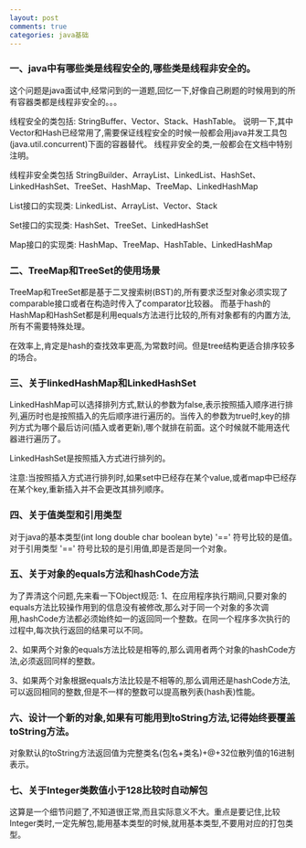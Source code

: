 ```yaml
---
layout: post
comments: true
categories: java基础
---
```


### 一、java中有哪些类是线程安全的,哪些类是线程非安全的。
这个问题是java面试中,经常问到的一道题,回忆一下,好像自己刷题的时候用到的所有容器类都是线程非安全的。。。

线程安全的类包括:
StringBuffer、Vector、Stack、HashTable。
说明一下,其中Vector和Hash已经常用了,需要保证线程安全的时候一般都会用java并发工具包(java.util.concurrent)下面的容器替代。
线程非安全的类,一般都会在文档中特别注明。

线程非安全类包括
StringBuilder、ArrayList、LinkedList、HashSet、LinkedHashSet、TreeSet、HashMap、TreeMap、LinkedHashMap

List接口的实现类:
LinkedList、ArrayList、Vector、Stack

Set接口的实现类:
HashSet、TreeSet、LinkedHashSet

Map接口的实现类:
HashMap、TreeMap、HashTable、LinkedHashMap

### 二、TreeMap和TreeSet的使用场景
TreeMap和TreeSet都是基于二叉搜索树(BST)的,所有要求泛型对象必须实现了comparable接口或者在构造时传入了comparator比较器。
而基于hash的HashMap和HashSet都是利用equals方法进行比较的,所有对象都有的内置方法,所有不需要特殊处理。

在效率上,肯定是hash的查找效率更高,为常数时间。但是tree结构更适合排序较多的场合。

### 三、关于linkedHashMap和LinkedHashSet
LinkedHashMap可以选择排列方式,默认的参数为false,表示按照插入顺序进行排列,遍历时也是按照插入的先后顺序进行遍历的。当传入的参数为true时,key的排列方式为哪个最后访问(插入或者更新),哪个就排在前面。这个时候就不能用迭代器进行遍历了。

LinkedHashSet是按照插入方式进行排列的。

注意:当按照插入方式进行排列时,如果set中已经存在某个value,或者map中已经存在某个key,重新插入并不会更改其排列顺序。

### 四、关于值类型和引用类型
对于java的基本类型(int long double char boolean byte) '==' 符号比较的是值。
对于引用类型 '==' 符号比较的是引用值,即是否是同一个对象。

### 五、关于对象的equals方法和hashCode方法
为了弄清这个问题,先来看一下Object规范:
1、在应用程序执行期间,只要对象的equals方法比较操作用到的信息没有被修改,那么对于同一个对象的多次调用,hashCode方法都必须始终如一的返回同一个整数。在同一个程序多次执行的过程中,每次执行返回的结果可以不同。

2、如果两个对象的equals方法比较是相等的,那么调用者两个对象的hashCode方法,必须返回同样的整数。

3、如果两个对象根据equals方法比较是不相等的,那么调用还是hashCode方法,可以返回相同的整数,但是不一样的整数可以提高散列表(hash表)性能。

### 六、设计一个新的对象,如果有可能用到toString方法,记得始终要覆盖toString方法。
对象默认的toString方法返回值为完整类名(包名+类名)+@+32位散列值的16进制表示。

### 七、关于Integer类数值小于128比较时自动解包
这算是一个细节问题了,不知道很正常,而且实际意义不大。重点是要记住,比较Integer类时,一定先解包,能用基本类型的时候,就用基本类型,不要用对应的打包类型。